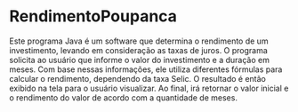 # RendimentoPoupanca

Este programa Java é um software que determina o rendimento de um investimento, levando em consideração as taxas de juros. O programa solicita ao usuário que informe o valor do investimento e a duração em meses. Com base nessas informações, ele utiliza diferentes fórmulas para calcular o rendimento, dependendo da taxa Selic. O resultado é então exibido na tela para o usuário visualizar.
Ao final, irá retornar o valor inicial e o rendimento do valor de acordo com a quantidade de meses.
